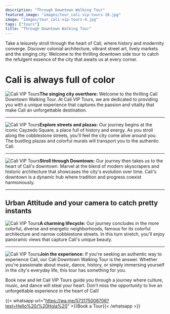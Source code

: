 ```yaml
---
description: "Through Downtown Walking Tour"
featured_image: "images/tour_cali-vip-tours-10.jpg"
image: "images/tour_cali-vip-tours-4.jpg"
tags: ["tours"]
title: "Through Downtown Walking Tour"
---
```


Take a leisurely stroll through the heart of Cali, where history and modernity converge. Discover colonial architecture, vibrant street art, lively markets and the singing city: Welcome to the thrilling downtown side tour to catch the refulgent essence of the city that awaits us at every corner.

# Cali is always full of color

![Cali VIP Tours](/images/tour_entry_12.jpg)**The singing city overthere:** Welcome to the thrilling Cali Downtown Walking Tour. At Cali VIP Tours, we are dedicated to providing you with a unique experience that captures the passion and vitality that make Cali an unforgettable destination.

---

![Cali VIP Tours](/images/tour_entry_13.jpg)**Explore streets and plazas:** Our journey begins at the iconic Cayzedo Square, a place full of history and energy. As you stroll along the cobblestone streets, you'll feel the city come alive around you. The bustling plazas and colorful murals will transport you to the authentic Cali.

---

![Cali VIP Tours](/images/tour_entry_14.jpg)**Stroll through Downtown:** Our journey then takes us to the heart of Cali's downtown. Marvel at the blend of modern skyscrapers and historic architecture that showcases the city's evolution over time. Cali's downtown is a dynamic hub where tradition and progress coexist harmoniously.

---

## Urban Attitude and your camera to catch pretty instants

![Cali VIP Tours](/images/tour_entry_15.jpg)**A charming lifecycle:** Our journey concludes in the more colorful, diverse and energetic neighborhoods, famous for its colorful architecture and narrow cobblestone streets. In this turn stretch, you'll enjoy panoramic views that capture Cali's unique beauty.

---

![Cali VIP Tours](/images/tour_entry_16.jpg)**Join the experience:** If you're seeking an authentic way to experience Cali, our Cali Downtown Walking Tour is the answer. Whether you're passionate about music, dance, history, or simply immersing yourself in the city's everyday life, this tour has something for you.

Book now and let Cali VIP Tours guide you through a journey where culture, music, and dance will steal your heart. Don't miss the opportunity to live an unforgettable experience in the heart of Cali!

{{< whatsapp url="https://wa.me/573175006706?text=Hello%20/%20Hola%20" >}}Book a Tour{{< /whatsapp >}}